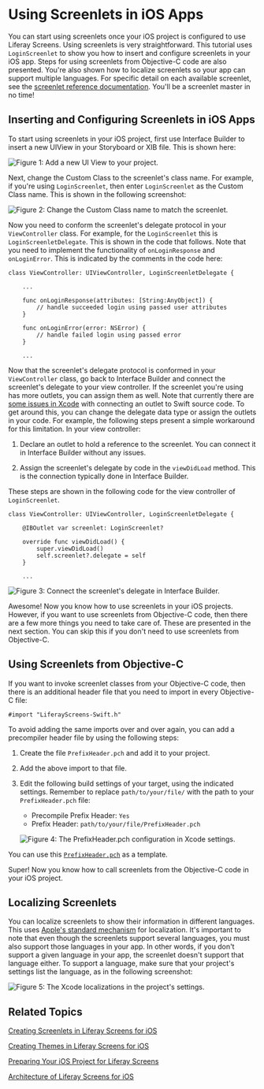 # Using Screenlets in iOS Apps

You can start using screenlets once your iOS project is configured to use 
Liferay Screens. Using screenlets is very straightforward. This tutorial uses 
`LoginScreenlet` to show you how to insert and configure screenlets in your 
iOS app. Steps for using screenlets from Objective-C code are also presented. 
You're also shown how to localize screenlets so your app can support multiple 
languages. For specific detail on each available screenlet, see the 
[screenlet reference documentation](/develop/reference/-/knowledge_base/6-2/screenlets-in-liferay-screens-for-ios). 
You'll be a screenlet master in no time! 

## Inserting and Configuring Screenlets in iOS Apps

To start using screenlets in your iOS project, first use Interface Builder to 
insert a new UIView in your Storyboard or XIB file. This is shown here: 

![Figure 1: Add a new UI View to your project.](../../images/screens-ios-add-uiwindow.png)

Next, change the Custom Class to the screenlet's class name. For example, if 
you're using `LoginScreenlet`, then enter `LoginScreenlet` as the Custom Class 
name. This is shown in the following screenshot:

![Figure 2: Change the Custom Class name to match the screenlet.](../../images/screens-ios-custom-class.png)

Now you need to conform the screenlet's delegate protocol in your 
`ViewController` class. For example, for the `LoginScreenlet` this is 
`LoginScreenletDelegate`. This is shown in the code that follows. Note that you 
need to implement the functionality of `onLoginResponse` and `onLoginError`. 
This is indicated by the comments in the code here:

    class ViewController: UIViewController, LoginScreenletDelegate {

        ...
        
        func onLoginResponse(attributes: [String:AnyObject]) {
            // handle succeeded login using passed user attributes
        }
    
        func onLoginError(error: NSError) {
            // handle failed login using passed error
        }
        
        ...

Now that the screenlet's delegate protocol is conformed in your `ViewController` 
class, go back to Interface Builder and connect the screenlet's delegate to your 
view controller. If the screenlet you're using has more outlets, you can assign 
them as well. Note that currently there are [some issues in Xcode](http://stackoverflow.com/questions/26180268/interface-builder-iboutlet-and-protocols-for-delegate-and-datasource-in-swift/26180481#26180481) 
with connecting an outlet to Swift source code. To get around this, you can 
change the delegate data type or assign the outlets in your code. For example, 
the following steps present a simple workaround for this limitation. In your 
view controller:

1. Declare an outlet to hold a reference to the screenlet. You can connect it in 
   Interface Builder without any issues.
   
2. Assign the screenlet's delegate by code in the `viewDidLoad` method. This is 
   the connection typically done in Interface Builder.

These steps are shown in the following code for the view controller of 
`LoginScreenlet`.

    class ViewController: UIViewController, LoginScreenletDelegate {
    
        @IBOutlet var screenlet: LoginScreenlet?

        override func viewDidLoad() {
            super.viewDidLoad()
            self.screenlet?.delegate = self
        }
        
        ...

![Figure 3: Connect the screenlet's delegate in Interface Builder.](../../images/screens-ios-xcode-delegate.png)

Awesome! Now you know how to use screenlets in your iOS projects. However, if 
you want to use screenlets from Objective-C code, then there are a few more 
things you need to take care of. These are presented in the next section. You 
can skip this if you don't need to use screenlets from Objective-C. 

## Using Screenlets from Objective-C [](id=using-screenlets-from-objective-c)

If you want to invoke screenlet classes from your Objective-C code, then there 
is an additional header file that you need to import in every Objective-C file: 

    #import "LiferayScreens-Swift.h"

To avoid adding the same imports over and over again, you can add a precompiler 
header file by using the following steps: 

1. Create the file `PrefixHeader.pch` and add it to your project.

2. Add the above import to that file.

3. Edit the following build settings of your target, using the indicated 
   settings. Remember to replace `path/to/your/file/` with the path to your 
   `PrefixHeader.pch` file:

    - Precompile Prefix Header: `Yes`
    - Prefix Header: `path/to/your/file/PrefixHeader.pch`

    ![Figure 4: The `PrefixHeader.pch` configuration in Xcode settings.](../../images/screens-ios-xcode-prefix.png)

You can use this [`PrefixHeader.pch`](https://github.com/liferay/liferay-screens/tree/master/ios/Samples/Showcase-objc/LiferayScreens-Showcase-Objc/PrefixHeader.pch) 
as a template. 

Super! Now you know how to call screenlets from the Objective-C code in your iOS 
project. 

## Localizing Screenlets [](id=localizing-screenlets)

You can localize screenlets to show their information in different languages. 
This uses [Apple's standard mechanism](https://developer.apple.com/library/ios/documentation/MacOSX/Conceptual/BPInternational/Introduction/Introduction.html) 
for localization. It's important to note that even though the screenlets support 
several languages, you must also support those languages in your app. In other 
words, if you don't support a given language in your app, the screenlet doesn't 
support that language either. To support a language, make sure that your 
project's settings list the language, as in the following screenshot:

![Figure 5: The Xcode localizations in the project's settings.](../../images/screens-ios-xcode-localizations.png)

## Related Topics [](id=related-topics)

[Creating Screenlets in Liferay Screens for iOS](/tutorials/-/knowledge_base/6-2/creating-screenlets-in-liferay-screens-for-ios)

[Creating Themes in Liferay Screens for iOS](/tutorials/-/knowledge_base/6-2/creating-themes-in-liferay-screens-for-ios)

[Preparing Your iOS Project for Liferay Screens](/tutorials/-/knowledge_base/6-2/preparing-your-ios-project-for-liferay-screens)

[Architecture of Liferay Screens for iOS](/tutorials/-/knowledge_base/6-2/architecture-of-liferay-screens-for-ios)
